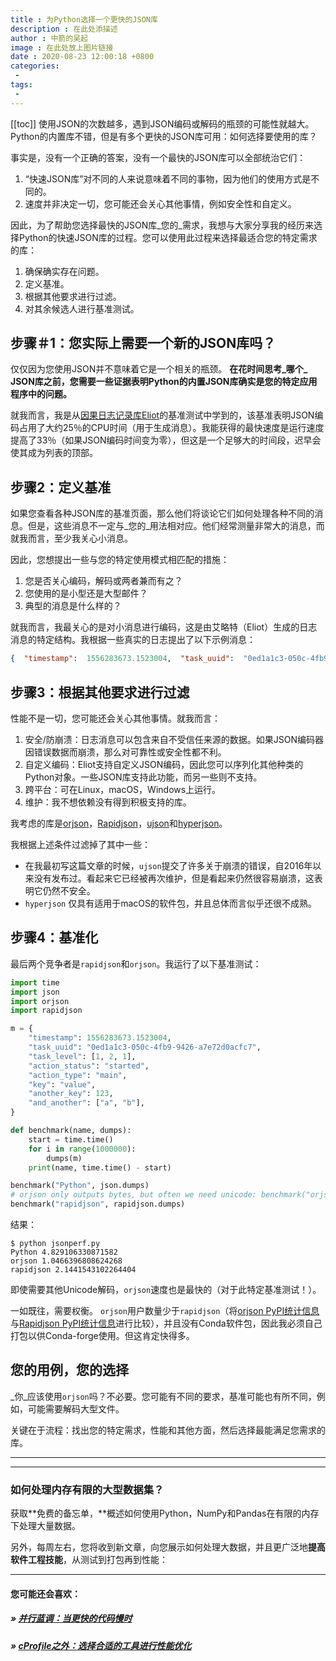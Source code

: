 ```yaml
---
title : 为Python选择一个更快的JSON库
description : 在此处添描述
author : 中箭的吴起
image : 在此处放上图片链接
date : 2020-08-23 12:00:18 +0800
categories:
 -
tags:
 -
---
```

[[toc]]
使用JSON的次数越多，遇到JSON编码或解码的瓶颈的可能性就越大。Python的内置库不错，但是有多个更快的JSON库可用：如何选择要使用的库？

事实是，没有一个正确的答案，没有一个最快的JSON库可以全部统治它们：

1.  “快速JSON库”对不同的人来说意味着不同的事物，因为他们的使用方式是不同的。
2.  速度并非决定一切，您可能还会关心其他事情，例如安全性和自定义。

因此，为了帮助您选择最快的JSON库_您的_需求，我想与大家分享我的经历来选择Python的快速JSON库的过程。您可以使用此过程来选择最适合您的特定需求的库：

1.  确保确实存在问题。
2.  定义基准。
3.  根据其他要求进行过滤。
4.  对其余候选人进行基准测试。

步骤＃1：您实际上需要一个新的JSON库吗？
----------------------

仅仅因为您使用JSON并不意味着它是一个相关的瓶颈。 **在花时间思考_哪个_ JSON库之前，您需要一些证据表明Python的内置JSON库确实是您的特定应用程序中的问题。**

就我而言，我是从[因果日志记录库Eliot](https://eliot.readthedocs.io/)的基准测试中学到的，该基准表明JSON编码占用了大约25％的CPU时间（用于生成消息）。我能获得的最快速度是运行速度提高了33％（如果JSON编码时间变为零），但这是一个足够大的时间段，迟早会使其成为列表的顶部。

步骤2：定义基准
--------

如果您查看各种JSON库的基准页面，那么他们将谈论它们如何处理各种不同的消息。但是，这些消息不一定与_您的_用法相对应。他们经常测量非常大的消息，而就我而言，至少我关心小消息。

因此，您想提出一些与您的特定使用模式相匹配的措施：

1.  您是否关心编码，解码或两者兼而有之？
2.  您使用的是小型还是大型邮件？
3.  典型的消息是什么样的？

就我而言，我最关心的是对小消息进行编码，这是由艾略特（Eliot）生成的日志消息的特定结构。我根据一些真实的日志提出了以下示例消息：

```json
{  "timestamp":  1556283673.1523004,  "task_uuid":  "0ed1a1c3-050c-4fb9-9426-a7e72d0acfc7",  "task_level":  [1,  2,  1],  "action_status":  "started",  "action_type":  "main",  "key":  "value",  "another_key":  123,  "and_another":  ["a",  "b"],  } 
```

步骤3：根据其他要求进行过滤
--------------

性能不是一切，您可能还会关心其他事情。就我而言：

1.  安全/防崩溃：日志消息可以包含来自不受信任来源的数据。如果JSON编码器因错误数据而崩溃，那么对可靠性或安全性都不利。
2.  自定义编码：Eliot支持自定义JSON编码，因此您可以序列化其他种类的Python对象。一些JSON库支持此功能，而另一些则不支持。
3.  跨平台：可在Linux，macOS，Windows上运行。
4.  维护：我不想依赖没有得到积极支持的库。

我考虑的库是[orjson](https://github.com/ijl/orjson)，[Rapidjson](https://github.com/python-rapidjson/python-rapidjson/)，[ujson](https://github.com/esnme/ultrajson/)和[hyperjson](https://github.com/mre/hyperjson)。

我根据上述条件过滤掉了其中一些：

*   在我最初写这篇文章的时候，`ujson`提交了许多关于崩溃的错误，自2016年以来没有发布过。看起来它已经被再次维护，但是看起来仍然很容易崩溃，这表明它仍然不安全。
*   `hyperjson` 仅具有适用于macOS的软件包，并且总体而言似乎还很不成熟。

步骤4：基准化
-------

最后两个竞争者是`rapidjson`和`orjson`。我运行了以下基准测试：

```py
import time
import json
import orjson
import rapidjson

m = {
    "timestamp": 1556283673.1523004,
    "task_uuid": "0ed1a1c3-050c-4fb9-9426-a7e72d0acfc7",
    "task_level": [1, 2, 1],
    "action_status": "started",
    "action_type": "main",
    "key": "value",
    "another_key": 123,
    "and_another": ["a", "b"],
}

def benchmark(name, dumps):
    start = time.time()
    for i in range(1000000):
        dumps(m)
    print(name, time.time() - start)

benchmark("Python", json.dumps)
# orjson only outputs bytes, but often we need unicode: benchmark("orjson", lambda s: str(orjson.dumps(s), "utf-8"))
benchmark("rapidjson", rapidjson.dumps) 
```

结果：

```
$ python jsonperf.py 
Python 4.829106330871582
orjson 1.0466396808624268
rapidjson 2.1441543102264404 
```

即使需要其他Unicode解码，`orjson`速度也是最快的（对于此特定基准测试！）。

一如既往，需要权衡。 `orjson`用户数量少于`rapidjson`（将[orjson PyPI统计信息](https://pypistats.org/packages/orjson)与[Rapidjson PyPI统计](https://pypistats.org/packages/python-rapidjson)[信息](https://pypistats.org/packages/orjson)进行比较），并且没有Conda软件包，因此我必须自己打包以供Conda-forge使用。但这肯定快得多。

您的用例，您的选择
---------

_你_应该使用`orjson`吗？不必要。您可能有不同的要求，基准可能也有所不同，例如，可能需要解码大型文件。

关键在于流程：找出您的特定需求，性能和其他方面，然后选择最能满足您需求的库。

* * *

* * *

### 如何处理内存有限的大型数据集？

获取**免费的备忘单，**概述如何使用Python，NumPy和Pandas在有限的内存下处理大量数据。

另外，每周左右，您将收到新文章，向您展示如何处理大数据，并且更广泛地**提高软件工程技能**，从测试到打包再到性能：

* * *

#### 您可能还会喜欢：

##### » [并行蓝调：当更快的代码慢时](https://pythonspeed.com/articles/parallelism-slower/)

##### » [cProfile之外：选择合适的工具进行性能优化](https://pythonspeed.com/articles/beyond-cprofile/)